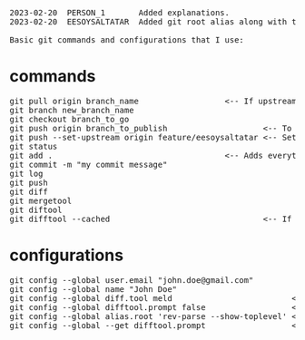 <pre> 
2023-02-20  PERSON_1       Added explanations. 
2023-02-20  EESOYSALTATAR  Added git root alias along with the titles.  
  
Basic git commands and configurations that I use:  
</pre>  
# commands  
<pre>
git pull origin branch_name                  <-- If upstream is set git pull is enough  
git branch new_branch_name  
git checkout branch_to_go  
git push origin branch_to_publish                    <-- To push the branch for the first time  
git push --set-upstream origin feature/eesoysaltatar <-- Set the origin representation of the local  
git status  
git add .                                    <-- Adds everything to staging  
git commit -m "my commit message"  
git log  
git push  
git diff  
git mergetool  
git diftool  
git difftool --cached                                <-- If your changes are staged  
</pre>  
# configurations  
<pre>
git config --global user.email "john.doe@gmail.com"  
git config --global name "John Doe"  
git config --global diff.tool meld                         <-- Alternative: bcompare  
git config --global difftool.prompt false                  <-- Don't ask if open with meld  
git config --global alias.root 'rev-parse --show-toplevel' <-- $git root command goes to top level  
git config --global --get difftool.prompt                  <-- To remove use --unset  
</pre>
